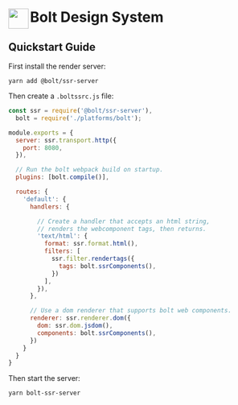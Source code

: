 <h1>
  <img align="left" width="40" src="https://raw.githubusercontent.com/bolt-design-system/bolt/master/docs-site/src/assets/images/bolt-logo.png">
  Bolt Design System
</h1>

## Quickstart Guide

First install the render server:

```
yarn add @bolt/ssr-server
```

Then create a `.boltssrc.js` file:

```js
const ssr = require('@bolt/ssr-server'),
  bolt = require('./platforms/bolt');

module.exports = {
  server: ssr.transport.http({
    port: 8080,
  }),

  // Run the bolt webpack build on startup.
  plugins: [bolt.compile()],

  routes: {
    'default': {
      handlers: {

        // Create a handler that accepts an html string,
        // renders the webcomponent tags, then returns. 
        'text/html': {
          format: ssr.format.html(),
          filters: [
            ssr.filter.rendertags({
              tags: bolt.ssrComponents(),
            })
          ],
        }),
      },

      // Use a dom renderer that supports bolt web components.
      renderer: ssr.renderer.dom({
        dom: ssr.dom.jsdom(),
        components: bolt.ssrComponents(),
      })
    }
  }
}
```

Then start the server:

```
yarn bolt-ssr-server
```

